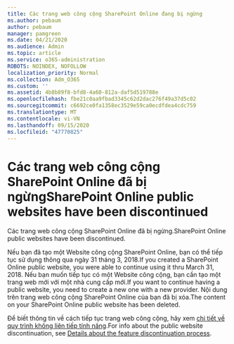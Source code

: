 ```yaml
---
title: Các trang web công cộng SharePoint Online đang bị ngừng
ms.author: pebaum
author: pebaum
manager: pamgreen
ms.date: 04/21/2020
ms.audience: Admin
ms.topic: article
ms.service: o365-administration
ROBOTS: NOINDEX, NOFOLLOW
localization_priority: Normal
ms.collection: Adm_O365
ms.custom: ''
ms.assetid: 4b8b89f8-bfd8-4a60-812a-daf5d519788e
ms.openlocfilehash: fbe21c0aa9fbad3345c62d2dac276f49a37d5c02
ms.sourcegitcommit: c6692ce0fa1358ec3529e59ca0ecdfdea4cdc759
ms.translationtype: MT
ms.contentlocale: vi-VN
ms.lasthandoff: 09/15/2020
ms.locfileid: "47770825"
---
```

# <a name="sharepoint-online-public-websites-have-been-discontinued"></a><span data-ttu-id="7d922-102">Các trang web công cộng SharePoint Online đã bị ngừng</span><span class="sxs-lookup"><span data-stu-id="7d922-102">SharePoint Online public websites have been discontinued</span></span>

<span data-ttu-id="7d922-103">Các trang web công cộng SharePoint Online đã bị ngừng.</span><span class="sxs-lookup"><span data-stu-id="7d922-103">SharePoint Online public websites have been discontinued.</span></span>

<span data-ttu-id="7d922-104">Nếu bạn đã tạo một Website công cộng SharePoint Online, bạn có thể tiếp tục sử dụng thông qua ngày 31 tháng 3, 2018.</span><span class="sxs-lookup"><span data-stu-id="7d922-104">If you created a SharePoint Online public website, you were able to continue using it thru March 31, 2018.</span></span> <span data-ttu-id="7d922-105">Nếu bạn muốn tiếp tục có một Website công cộng, bạn cần tạo một trang web mới với một nhà cung cấp mới.</span><span class="sxs-lookup"><span data-stu-id="7d922-105">If you want to continue having a public website, you need to create a new one with a new provider.</span></span> <span data-ttu-id="7d922-106">Nội dung trên trang web công cộng SharePoint Online của bạn đã bị xóa.</span><span class="sxs-lookup"><span data-stu-id="7d922-106">The content on your SharePoint Online public website has been deleted.</span></span>

<span data-ttu-id="7d922-107">Để biết thông tin về cách tiếp tục trang web công cộng, hãy xem [chi tiết về quy trình không liên tiếp tính năng](https://go.microsoft.com/fwlink/?linkid=866980).</span><span class="sxs-lookup"><span data-stu-id="7d922-107">For info about the public website discontinuation, see [Details about the feature discontinuation process](https://go.microsoft.com/fwlink/?linkid=866980).</span></span>
